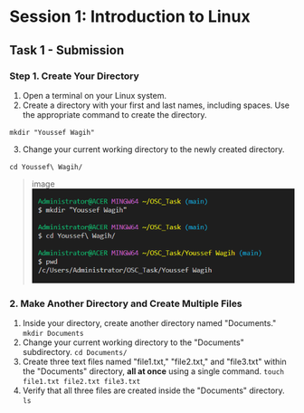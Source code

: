 # Session 1: Introduction to Linux

## Task 1 - Submission

### Step 1. Create Your Directory

1. Open a terminal on your Linux system.
2. Create a directory with your first and last names, including spaces. Use the appropriate command to create the directory.
```
mkdir "Youssef Wagih"
```
3. Change your current working directory to the newly created directory.
```
cd Youssef\ Wagih/
```
>image ![Step 1 image](Session1_Step1.png)

### 2. Make Another Directory and Create Multiple Files

1. Inside your directory, create another directory named "Documents." ``` mkdir Documents ```
2. Change your current working directory to the "Documents" subdirectory. ``` cd Documents/ ```
3. Create three text files named "file1.txt," "file2.txt," and "file3.txt" within the "Documents" directory, **all at once** using a single command. ``` touch file1.txt file2.txt file3.txt ```
4. Verify that all three files are created inside the "Documents" directory. ``` ls ```

